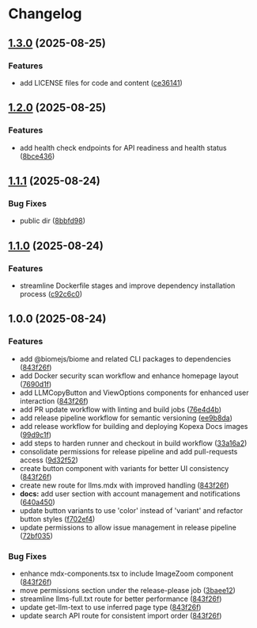 # Changelog

## [1.3.0](https://github.com/kopexa-grc/docs/compare/v1.2.0...v1.3.0) (2025-08-25)


### Features

* add LICENSE files for code and content ([ce36141](https://github.com/kopexa-grc/docs/commit/ce3614141a407683cdb3aafca175fd5f444af375))

## [1.2.0](https://github.com/kopexa-grc/docs/compare/v1.1.1...v1.2.0) (2025-08-25)


### Features

* add health check endpoints for API readiness and health status ([8bce436](https://github.com/kopexa-grc/docs/commit/8bce4364eba243f66e7bddcbb0c309b45cde6e17))

## [1.1.1](https://github.com/kopexa-grc/docs/compare/v1.1.0...v1.1.1) (2025-08-24)


### Bug Fixes

* public dir ([8bbfd98](https://github.com/kopexa-grc/docs/commit/8bbfd98f9f3e2d8268fe9f9b27f01de9cd76b191))

## [1.1.0](https://github.com/kopexa-grc/docs/compare/v1.0.0...v1.1.0) (2025-08-24)


### Features

* streamline Dockerfile stages and improve dependency installation process ([c92c6c0](https://github.com/kopexa-grc/docs/commit/c92c6c00d65a13ea5f250cc07a28c13159deda86))

## 1.0.0 (2025-08-24)


### Features

* add @biomejs/biome and related CLI packages to dependencies ([843f26f](https://github.com/kopexa-grc/docs/commit/843f26fa9ee549d6f3b40b722336929d72b2489b))
* add Docker security scan workflow and enhance homepage layout ([7690d1f](https://github.com/kopexa-grc/docs/commit/7690d1f7583861203d8e6ba0878b5f7ba1448731))
* add LLMCopyButton and ViewOptions components for enhanced user interaction ([843f26f](https://github.com/kopexa-grc/docs/commit/843f26fa9ee549d6f3b40b722336929d72b2489b))
* add PR update workflow with linting and build jobs ([76e4d4b](https://github.com/kopexa-grc/docs/commit/76e4d4b83aae332effd61533fc1906f20fb78912))
* add release pipeline workflow for semantic versioning ([ee9b8da](https://github.com/kopexa-grc/docs/commit/ee9b8da8248ede0c0438d2ecbf4cf74bea81c882))
* add release workflow for building and deploying Kopexa Docs images ([99d9c1f](https://github.com/kopexa-grc/docs/commit/99d9c1f3989449af9aed006f98bb74faeee782df))
* add steps to harden runner and checkout in build workflow ([33a16a2](https://github.com/kopexa-grc/docs/commit/33a16a2ef6e6bca80b283545ff0c446e3db29692))
* consolidate permissions for release pipeline and add pull-requests access ([9d32f52](https://github.com/kopexa-grc/docs/commit/9d32f52c9f9b48449634d0a7017c25a4ed6d1b3e))
* create button component with variants for better UI consistency ([843f26f](https://github.com/kopexa-grc/docs/commit/843f26fa9ee549d6f3b40b722336929d72b2489b))
* create new route for llms.mdx with improved handling ([843f26f](https://github.com/kopexa-grc/docs/commit/843f26fa9ee549d6f3b40b722336929d72b2489b))
* **docs:** add user section with account management and notifications ([640a450](https://github.com/kopexa-grc/docs/commit/640a450459fc53e41682e24cb0949cf1b990f5f5))
* update button variants to use 'color' instead of 'variant' and refactor button styles ([f702ef4](https://github.com/kopexa-grc/docs/commit/f702ef46316364dc6ae51fca0000b9c9b5d29473))
* update permissions to allow issue management in release pipeline ([72bf035](https://github.com/kopexa-grc/docs/commit/72bf03593103716b0fd092e05363c7786e2ea164))


### Bug Fixes

* enhance mdx-components.tsx to include ImageZoom component ([843f26f](https://github.com/kopexa-grc/docs/commit/843f26fa9ee549d6f3b40b722336929d72b2489b))
* move permissions section under the release-please job ([3baee12](https://github.com/kopexa-grc/docs/commit/3baee12d857c1c4e7ef64c87ca7655af9d938c93))
* streamline llms-full.txt route for better performance ([843f26f](https://github.com/kopexa-grc/docs/commit/843f26fa9ee549d6f3b40b722336929d72b2489b))
* update get-llm-text to use inferred page type ([843f26f](https://github.com/kopexa-grc/docs/commit/843f26fa9ee549d6f3b40b722336929d72b2489b))
* update search API route for consistent import order ([843f26f](https://github.com/kopexa-grc/docs/commit/843f26fa9ee549d6f3b40b722336929d72b2489b))
